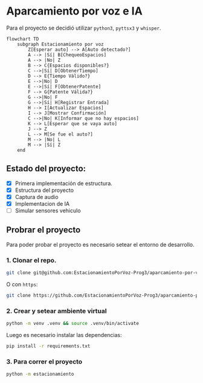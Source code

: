 # Aparcamiento por voz e IA

Para el proyecto se decidió utilizar `python3`, `pyttsx3` y `whisper`.

```mermaid
flowchart TD
    subgraph Estacionamiento por voz
        Z[Esperar auto] --> A[Auto detectado?]
        A --> |Sí| B[ChequeoEspacios]
        A --> |No| Z
        B --> C{Espacios disponibles?}
        C -->|Sí| D[ObtenerTiempo]
        D --> E{Tiempo Válido?}
        E -->|No| D
        E -->|Sí| F[ObtenerPatente]
        F --> G{Patente Válida?}
        G -->|No| F
        G -->|Sí| H[Registrar Entrada]
        H --> I[Actualizar Espacios]
        I --> J[Mostrar Confirmación]
        C -->|No| K[Informar que no hay espacios]
        K --> L[Esperar que se vaya auto]
        J --> Z
        L --> M[Se fue el auto?]
        M --> |No| L
        M --> |Sí| Z
    end
```
## Estado del proyecto:
- [X] Primera implementación de estructura.
- [X] Estructura del proyecto
- [X] Captura de audio
- [X] Implementacion de IA
- [ ] Simular sensores vehiculo

## Probrar el proyecto

Para poder probar el proyecto es necesario setear el entorno de desarrollo.

### 1. Clonar el repo.

~~~sh
git clone git@github.com:EstacionamientoPorVoz-Prog3/aparcamiento-por-voz && cd aparcamiento-por-voz
~~~

O con `https`:

~~~sh
git clone https://github.com/EstacionamientoPorVoz-Prog3/aparcamiento-por-voz && cd aparcamiento-por-voz
~~~


### 2. Crear y setear ambiente virtual

~~~sh
python -m venv .venv && source .venv/bin/activate
~~~

Luego es necesario instalar las dependencias:

~~~sh
pip install -r requirements.txt
~~~

### 3. Para correr el proyecto

~~~sh
python -m estacionamiento
~~~
